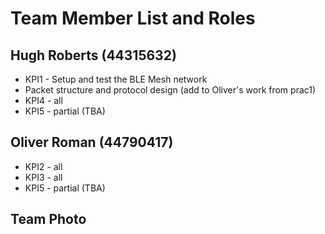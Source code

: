# Team Member List and Roles 

## Hugh Roberts (44315632)

- KPI1 - Setup and test the BLE Mesh network 
- Packet structure and protocol design (add to Oliver's work from prac1)
- KPI4 - all 
- KPI5 - partial (TBA) 


## Oliver Roman (44790417)

- KPI2 - all
- KPI3 - all
- KPI5 - partial (TBA)

## Team Photo